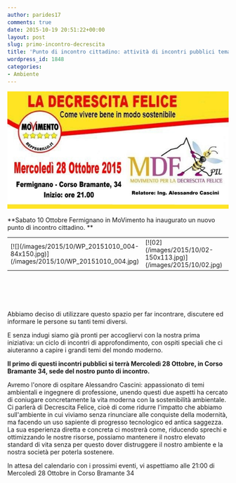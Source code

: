 ```yaml
---
author: parides17
comments: true
date: 2015-10-19 20:51:22+00:00
layout: post
slug: primo-incontro-decrescita
title: 'Punto di incontro cittadino: attività di incontri pubblici tematici.'
wordpress_id: 1848
categories:
- Ambiente
---
```


[![](/images/2015/10/COPERTINA-SITO3.jpg)](/images/2015/10/COPERTINA-SITO3.jpg)

**Sabato 10 Ottobre Fermignano in MoVimento ha inaugurato un nuovo punto di incontro cittadino. **[
](/images/2015/10/01.jpg)<!-- more -->
<table width="100%" style="height: 152px;" >
<tbody >
<tr >

<td >[![](/images/2015/10/WP_20151010_004-84x150.jpg)](/images/2015/10/WP_20151010_004.jpg)
</td>

<td >[![02](/images/2015/10/02-150x113.jpg)](/images/2015/10/02.jpg)
</td>

<td >[![01](/images/2015/10/01-150x113.jpg)](/images/2015/10/01.jpg)
</td>

<td >[![03](/images/2015/10/03-150x113.jpg)](/images/2015/10/03.jpg)
</td>

<td >[![04](/images/2015/10/04-84x150.jpg)](/images/2015/10/04.jpg)
</td>
</tr>
</tbody>
</table>
Abbiamo deciso di utilizzare questo spazio per far incontrare, discutere ed informare le persone su tanti temi diversi.


E senza indugi siamo già pronti per accogliervi con la nostra prima iniziativa: un ciclo di<!-- more --> incontri di approfondimento, con ospiti speciali che ci aiuteranno a capire i grandi temi del mondo moderno.


**Il primo di questi incontri pubblici si terrà Mercoledì 28 Ottobre, in Corso Bramante 34, sede del nostro punto di incontro.**


Avremo l'onore di ospitare Alessandro Cascini: appassionato di temi ambientali e ingegnere di professione, unendo questi due aspetti ha cercato di coniugare concretamente la vita moderna con la sostenibilità ambientale. Ci parlerà di Decrescita Felice, cioè di come ridurre l'impatto che abbiamo sull'ambiente in cui viviamo senza rinunciare alle conquiste della modernità, ma facendo un uso sapiente di progresso tecnologico ed antica saggezza. La sua esperienza diretta e concreta ci mostrerà come, riducendo sprechi e ottimizzando le nostre risorse, possiamo mantenere il nostro elevato standard di vita senza per questo dover distruggere il nostro ambiente e la nostra società per poterla sostenere.


In attesa del calendario con i prossimi eventi, vi aspettiamo alle 21:00 di Mercoledì 28 Ottobre in Corso Bramante 34
